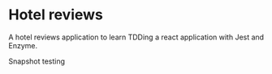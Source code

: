 # Hotel reviews

A hotel reviews application to learn TDDing a react application with Jest and Enzyme.

Snapshot testing
